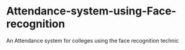 # Attendance-system-using-Face-recognition
An Attendance system for colleges using the face recognition technic
